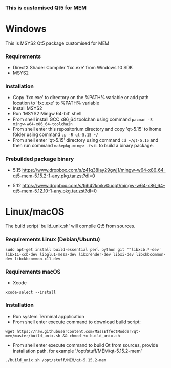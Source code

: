 ### This is customised Qt5 for MEM ###

# Windows #
This is MSYS2 Qt5 package customised for MEM

### Requirements ###
 - DirectX Shader Compiler 'fxc.exe' from Windows 10 SDK
 - MSYS2

### Installation ###
 - Copy 'fxc.exe' to directory on the %PATH% variable or add path location to 'fxc.exe' to %PATH% variable
 - Install MSYS2
 - Run 'MSYS2 Mingw 64-bit' shell
 - From shell install GCC x86_64 toolchan using command `pacman -S mingw-w64-x86_64-toolchain`
 - From shell enter this repositorium directory and copy 'qt-5.15' to home folder using command `cp -R qt-5.15 ~/`
 - From shell enter 'qt-5.15' directory using command `cd ~/qt-5.15` and then run command `makepkg-mingw -fsiL` to build a binary package.

### Prebuilded package binary ###

 - 5.15 https://www.dropbox.com/s/z41q38iay29gwj1/mingw-w64-x86_64-qt5-mem-5.15.2-1-any.pkg.tar.zst?dl=0

 - 5.12 https://www.dropbox.com/s/tijh42kmky0uogt/mingw-w64-x86_64-qt5-mem-5.12.10-1-any.pkg.tar.zst?dl=0

# Linux/macOS #
The build script 'build_unix.sh' will compile Qt5 from sources.

### Requirements Linux (Debian/Ubuntu) ###
`sudo apt-get install build-essential perl python git '^libxcb.*-dev' libx11-xcb-dev libglu1-mesa-dev libxrender-dev libxi-dev libxkbcommon-dev libxkbcommon-x11-dev`

### Requirements macOS ###
- Xcode

`xcode-select --install`

### Installation ###
- Run system Terminal appplication
- From shell enter execute command to download build script:

`wget https://raw.githubusercontent.com/MassEffectModder/qt-mem/master/build_unix.sh && chmod +x build_unix.sh`
- From shell enter execute command to build Qt from sources, provide installation path. for example '/opt/stuff/MEM/qt-5.15.2-mem'

`./build_unix.sh /opt/stuff/MEM/qt-5.15.2-mem`
